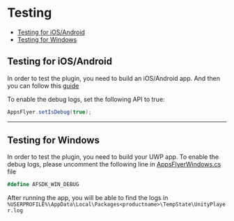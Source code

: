 # Testing 

- [Testing for iOS/Android](#iOSAndroid)
- [Testing for Windows](#uwp)

## <a id="iOSAndroid"> Testing for iOS/Android

In order to test the plugin, you need to build an iOS/Android app. And then you can follow this [guide](#https://support.appsflyer.com/hc/en-us/articles/360001559405-Test-mobile-SDK-integration-with-the-app#introduction)

To enable the debug logs, set the following API to true:
```c#
AppsFlyer.setIsDebug(true);
```


---

## <a id="uwp"> Testing for Windows

In order to test the plugin, you need to build your UWP app.
To enable the debug logs, please uncomment the following line in [AppsFlyerWindows.cs](Assets/AppsFlyer/Windows/AppsFlyerWindows.cs) file

```c#
#define AFSDK_WIN_DEBUG
```

After running the app, you will be able to find the logs in `%USERPROFILE%\AppData\Local\Packages<productname>\TempState\UnityPlayer.log`

